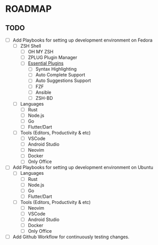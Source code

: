 # ROADMAP

## TODO
- [ ] Add Playbooks for setting up development environment on Fedora 
    - [ ] ZSH Shell
        - [ ] OH MY ZSH
        - [ ] ZPLUG Plugin Manager
        - [ ] [Essential Plugins](https://github.com/unixorn/awesome-zsh-plugins)
            - [ ] Syntax Highlighting
            - [ ] Auto Complete Support
            - [ ] Auto Suggestions Support
            - [ ] FZF
            - [ ] Ansible
            - [ ] ZSH-BD
    - [ ] Languages
        - [ ] Rust
        - [ ] Node.js
        - [ ] Go
        - [ ] Flutter/Dart
    - [ ] Tools (Editors, Productivity & etc)
        - [ ] VSCode
        - [ ] Android Studio
        - [ ] Neovim
        - [ ] Docker
        - [ ] Only Office
- [ ] Add Playbooks for setting up development environment on Ubuntu
    - [ ] Languages
        - [ ] Rust
        - [ ] Node.js
        - [ ] Go
        - [ ] Flutter/Dart
    - [ ] Tools (Editors, Productivity & etc)
        - [ ] Neovim
        - [ ] VSCode
        - [ ] Android Studio
        - [ ] Docker
        - [ ] Only Office
- [ ] Add Github Workflow for continuously testing changes.